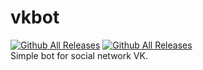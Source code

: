 # vkbot
[![Github All Releases](https://img.shields.io/badge/Language-Python%203.8-9cf)]() [![Github All Releases](https://img.shields.io/badge/For%20group-!%20Developer-orange?style=plastic&logo=vk)](https://vk.com/exclamationdev)    
Simple bot for social network VK.
